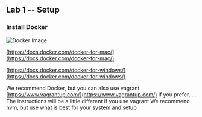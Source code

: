 ## Lab 1 -- Setup

### Install Docker 
![Docker Image](https://docs.docker.com/images/logo-docker-main.png)


[https://docs.docker.com/docker-for-mac/](https://docs.docker.com/docker-for-mac/)

[https://docs.docker.com/docker-for-windows/](https://docs.docker.com/docker-for-windows/)


We recommend Docker, but you can also use vagrant [https://www.vagrantup.com/](https://www.vagrantup.com/) if you prefer, ... The instructions will be a little different if you use vagrant
We recommend nvm, but use what is best for your system and setup
